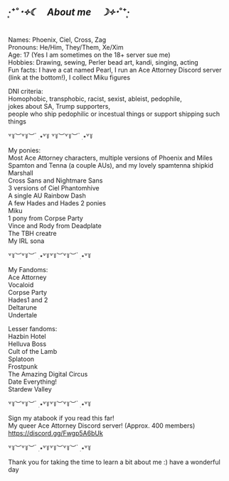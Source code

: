 ## ‧͙⁺˚*･༓☾　About me　☽༓･*˚⁺‧͙

Names: Phoenix, Ciel, Cross, Zag<br>
Pronouns: He/Him, They/Them, Xe/Xim<br>
Age: 17 (Yes I am sometimes on the 18+ server sue me)<br>
Hobbies: Drawing, sewing, Perler bead art, kandi, singing, acting<br>
Fun facts: I have a cat named Pearl, I run an Ace Attorney Discord server (link at the bottom!), I collect Miku figures<br>

DNI criteria: <br>
Homophobic, transphobic, racist, sexist, ableist, pedophile, <br>
jokes about SA, Trump supporters, <br>
people who ship pedophilic or incestual things or support shipping such things<br>

꒷꒦︶꒷꒦︶ ๋ ࣭ ⭑꒷꒦ ꒷꒦︶꒷꒦︶ ๋ ࣭ ⭑꒷꒦

My ponies:<br>
Most Ace Attorney characters, multiple versions of Phoenix and Miles<br>
Spamton and Tenna (a couple AUs), and my lovely spamtenna shipkid Marshall<br>
Cross Sans and Nightmare Sans<br>
3 versions of Ciel Phantomhive<br>
A single AU Rainbow Dash<br>
A few Hades and Hades 2 ponies<br>
Miku<br>
1 pony from Corpse Party<br>
Vince and Rody from Deadplate<br>
The TBH creatre<br>
My IRL sona<br>

꒷꒦︶꒷꒦︶ ๋ ࣭ ⭑꒷꒦꒷꒦︶꒷꒦︶ ๋ ࣭ ⭑꒷꒦

My Fandoms:<br>
Ace Attorney<br>
Vocaloid<br>
Corpse Party<br>
Hades1 and 2<br>
Deltarune<br>
Undertale<br>

Lesser fandoms:<br>
Hazbin Hotel<br>
Helluva Boss<br>
Cult of the Lamb<br>
Splatoon<br>
Frostpunk<br>
The Amazing Digital Circus<br>
Date Everything!<br>
Stardew Valley<br>

꒷꒦︶꒷꒦︶ ๋ ࣭ ⭑꒷꒦꒷꒦︶꒷꒦︶ ๋ ࣭ ⭑꒷꒦

Sign my atabook if you read this far!<br>
My queer Ace Attorney Discord server! (Approx. 400 members)<br>
https://discord.gg/Fwgp5A6bUk

꒷꒦︶꒷꒦︶ ๋ ࣭ ⭑꒷꒦꒷꒦︶꒷꒦︶ ๋ ࣭ ⭑꒷꒦

Thank you for taking the time to learn a bit about me :) 
have a wonderful day
